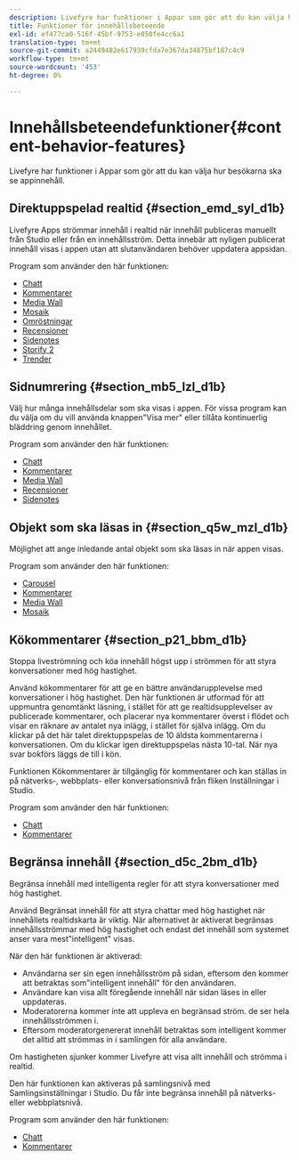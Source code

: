 ```yaml
---
description: Livefyre har funktioner i Appar som gör att du kan välja hur besökarna ska se appinnehåll.
title: Funktioner för innehållsbeteende
exl-id: ef477ca0-516f-45bf-9753-e050fe4cc6a1
translation-type: tm+mt
source-git-commit: a2449482e617939cfda7e367da34875bf187c4c9
workflow-type: tm+mt
source-wordcount: '453'
ht-degree: 0%

---
```


# Innehållsbeteendefunktioner{#content-behavior-features}

Livefyre har funktioner i Appar som gör att du kan välja hur besökarna ska se appinnehåll.

## Direktuppspelad realtid {#section_emd_syl_d1b}

Livefyre Apps strömmar innehåll i realtid när innehåll publiceras manuellt från Studio eller från en innehållsström. Detta innebär att nyligen publicerat innehåll visas i appen utan att slutanvändaren behöver uppdatera appsidan.

Program som använder den här funktionen:

* [Chatt](/help/using/c-about-apps/c-chat-app/c-chat-app.md#c_chat_app)
* [Kommentarer](/help/using/c-about-apps/c-comments/c-comments.md)
* [Media Wall](/help/using/c-about-apps/c-media-wall-app/c-media-wall-app.md#c_media_wall_app)
* [Mosaik](/help/using/c-about-apps/c-mosaic-app/c-mosaic-app.md#c_mosaic_app)
* [Omröstningar](/help/using/c-about-apps/c-polls-app/c-polls-app.md#c_polls_app)
* [Recensioner](/help/using/c-about-apps/c-reviews-app/c-reviews-app.md#c_reviews_app)
* [Sidenotes](/help/using/c-about-apps/c-sidenotes-app/c-sidenotes-app.md#c_sidenotes_app)
* [Storify 2](/help/using/c-about-apps/c-storify2/c-storify2.md#c_storify2)
* [Trender](/help/using/c-about-apps/c-trending-app/c-trending-app.md#c_trending_app)

## Sidnumrering {#section_mb5_lzl_d1b}

Välj hur många innehållsdelar som ska visas i appen. För vissa program kan du välja om du vill använda knappen&quot;Visa mer&quot; eller tillåta kontinuerlig bläddring genom innehållet.

Program som använder den här funktionen:

* [Chatt](/help/using/c-about-apps/c-chat-app/c-chat-app.md#c_chat_app)
* [Kommentarer](/help/using/c-about-apps/c-comments/c-comments.md)
* [Media Wall](/help/using/c-about-apps/c-media-wall-app/c-media-wall-app.md#c_media_wall_app)
* [Recensioner](/help/using/c-about-apps/c-reviews-app/c-reviews-app.md#c_reviews_app)
* [Sidenotes](/help/using/c-about-apps/c-sidenotes-app/c-sidenotes-app.md#c_sidenotes_app)

## Objekt som ska läsas in {#section_q5w_mzl_d1b}

Möjlighet att ange inledande antal objekt som ska läsas in när appen visas.

Program som använder den här funktionen:

* [Carousel](/help/using/c-about-apps/c-carousel-app/c-carousel-app.md#c_carousel_app)
* [Kommentarer](/help/using/c-about-apps/c-comments/c-comments.md)
* [Media Wall](/help/using/c-about-apps/c-media-wall-app/c-media-wall-app.md#c_media_wall_app)
* [Mosaik](/help/using/c-about-apps/c-mosaic-app/c-mosaic-app.md#c_mosaic_app)

## Kökommentarer {#section_p21_bbm_d1b}

Stoppa liveströmning och köa innehåll högst upp i strömmen för att styra konversationer med hög hastighet.

Använd kökommentarer för att ge en bättre användarupplevelse med konversationer i hög hastighet. Den här funktionen är utformad för att uppmuntra genomtänkt läsning, i stället för att ge realtidsupplevelser av publicerade kommentarer, och placerar nya kommentarer överst i flödet och visar en räknare av antalet nya inlägg, i stället för själva inlägg. Om du klickar på det här talet direktuppspelas de 10 äldsta kommentarerna i konversationen. Om du klickar igen direktuppspelas nästa 10-tal. När nya svar bokförs läggs de till i kön.

Funktionen Kökommentarer är tillgänglig för kommentarer och kan ställas in på nätverks-, webbplats- eller konversationsnivå från fliken Inställningar i Studio.

Program som använder den här funktionen:

* [Chatt](/help/using/c-about-apps/c-chat-app/c-chat-app.md#c_chat_app)
* [Kommentarer](/help/using/c-about-apps/c-comments/c-comments.md)

## Begränsa innehåll {#section_d5c_2bm_d1b}

Begränsa innehåll med intelligenta regler för att styra konversationer med hög hastighet.

Använd Begränsat innehåll för att styra chattar med hög hastighet när innehållets realtidskarta är viktig. När alternativet är aktiverat begränsas innehållsströmmar med hög hastighet och endast det innehåll som systemet anser vara mest&quot;intelligent&quot; visas.

När den här funktionen är aktiverad:

* Användarna ser sin egen innehållsström på sidan, eftersom den kommer att betraktas som&quot;intelligent innehåll&quot; för den användaren.
* Användare kan visa allt föregående innehåll när sidan läses in eller uppdateras.
* Moderatorerna kommer inte att uppleva en begränsad ström. de ser hela innehållsströmmen i.
* Eftersom moderatorgenererat innehåll betraktas som intelligent kommer det alltid att strömmas in i samlingen för alla användare.

Om hastigheten sjunker kommer Livefyre att visa allt innehåll och strömma i realtid.

Den här funktionen kan aktiveras på samlingsnivå med Samlingsinställningar i Studio. Du får inte begränsa innehåll på nätverks- eller webbplatsnivå.

Program som använder den här funktionen:

* [Chatt](/help/using/c-about-apps/c-chat-app/c-chat-app.md#c_chat_app)
* [Kommentarer](/help/using/c-about-apps/c-comments/c-comments.md)
